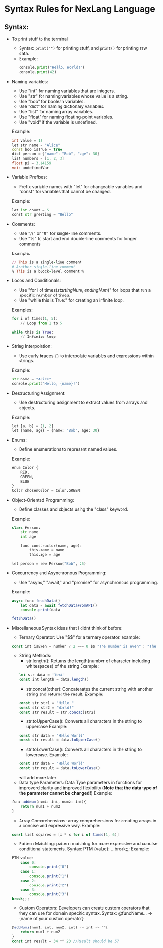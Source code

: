 # Syntax Rules for NexLang  Language
## Syntax:
- To print stuff to the terminal
    - Syntax: `print("")` for printing stuff, and `print()` for printing raw data.
    - Example: 
      ```python
      console.print("Hello, World!")
      console.print(42)
      ```

- Naming variables:
    - Use "int" for naming variables that are integers.
    - Use "str" for naming variables whose value is a string.
    - Use "boo" for boolean variables.
    - Use "dict" for naming dictionary variables.
    - Use "list" for naming array variables.
    - Use "float" for naming floating-point variables.
    - Use "void" if the variable is undefined.
    
    Example:
    ```c++
    int value = 12
    let str name = "Alice"
    const boo isTrue = true
    dict person = {"name": "Bob", "age": 30}
    list numbers = [1, 2, 3]
    float pi = 3.14159
    void undefinedVar
    ```

- Variable Prefixes:
    - Prefix variable names with "let" for changeable variables and "const" for variables that cannot be changed.
    
    Example:
    ```python
    let int count = 5
    const str greeting = "Hello"
    ```

- Comments:
    - Use "//" or "#" for single-line comments.
    - Use "%" to start and end double-line comments for longer comments.
    
    Example:
    ```ruby
    // This is a single-line comment
    # Another single-line comment
    % This is a block-level comment %
    ```

- Loops and Conditionals:
    - Use "for i of times(_startingNum_, _endingNum_)" for loops that run a specific number of times.
    - Use "while this is True:" for creating an infinite loop.
    
    Examples:
    ```python
    for i of times(1, 5):
        // Loop from 1 to 5
    
    while this is True:
        // Infinite loop
    ```

- String Interpolation:
    - Use curly braces `{}` to interpolate variables and expressions within strings.
    
    Example:
    ```python
    str name = "Alice"
    console.print("Hello, {name}!")
    ```


- Destructuring Assignment:
    - Use destructuring assignment to extract values from arrays and objects.
    
    Example:
    ```python
    let [a, b] = [1, 2]
    let {name, age} = {name: "Bob", age: 30}
    ```

- Enums:
    - Define enumerations to represent named values.
    
    Example:
    ```python
    enum Color {
        RED,
        GREEN,
        BLUE
    }
    Color chosenColor = Color.GREEN
    ```

- Object-Oriented Programming:
    - Define classes and objects using the "class" keyword.
    
    Example:
    ```python
    class Person:
        str name
        int age
    
        func constructor(name, age):
            this.name = name
            this.age = age
    
    let person = new Person("Bob", 25)
    ```



- Concurrency and Asynchronous Programming:
    - Use "async," "await," and "promise" for asynchronous programming.
    
    Example:
    ```javascript
    async func fetchData():
        let data = await fetchDataFromAPI()
        console.print(data)
    
    fetchData()
    ```
- Miscellaneous Syntax ideas that i didnt think of before:
    - Ternary Operator: Use "$$" for a ternary operator.
    example: 
    ```javascript
    const int isEven = number / 2 === 0 $$ "The number is even" : "The number is odd"
    ```
    - String Methods:
        - str.length(): Returns the length(number of character including whitespaces) of the string
        Example:
        ```javascript
        let str data = "Text"
        const int length = data.length()
        ```
        - str.concat(other): Concatenates the current string with another string and returns the result.
        Example:
        ```javascript
        const str str1 = "Hello "
        const str str2 = "World!"
        const str result = str.concat(str2)
        ```
        - str.toUpperCase(): Converts all characters in the string to uppercase
        Example: 
        ```javascript
        const str data = "Hello World"
        const str result = data.toUpperCase()
        ```
        - str.toLowerCase():  Converts all characters in the string to lowercase.
        Example:
        ```javascript
        const str data = "Hello World"
        const str result = data.toLowerCase()
        ```
         will add more later
    - Data type Parameters: Data Type parameters in functions for improverd clarity and improved flexibility (**Note that the data type of the parameter cannot be changed!**)
    Example:
    ```javascript
    func addNum(num1: int, num2: int){
        return num1 + num2
    }
    ```
    - Array Comprehensions:  array comprehensions for creating arrays in a concise and expressive way.
    Example:
    ```javascript
    const list squares = [x * x for i of times(1, 6)]
    ```
    - Pattern Matching: pattern matching for more expressive and concise conditional statements.
    Syntax: PTM {value}: ...break;;;
    Example:
    ```javascript
    PTM value:
        case 0:
            console.print("0")
        case 1:
            console.print("1")
        case 2:
            console.print("2")
        case 3:
            console.print("3")
    break;;;
    ```
    - Custom Operators: Developers can create custom operators that they can use for domain specific syntax.
    Syntax: @funcName... -> {name of your custom operator}
    ```javascript
    @addNums(num1: int, num2: int) -> int -> ^^{
        return num1 + num2
    }
    const int result = 34 ^^ 23 //Result should be 57
    ```
    
